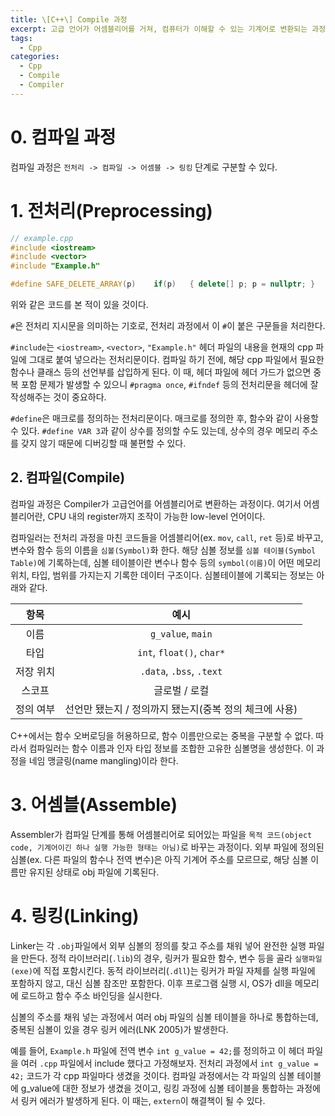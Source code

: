 ```yaml
---
title: \[C++\] Compile 과정
excerpt: 고급 언어가 어셈블리어를 거쳐, 컴퓨터가 이해할 수 있는 기계어로 변환되는 과정을 알아보자.
tags:
  - Cpp
categories:
  - Cpp
  - Compile
  - Compiler
---
```

# 0. 컴파일 과정
  
컴파일 과정은 `전처리 -> 컴파일 -> 어셈블 -> 링킹` 단계로 구분할 수 있다.
  
# 1. 전처리(Preprocessing)

```c++
// example.cpp
#include <iostream>
#include <vector>
#include "Example.h"

#define	SAFE_DELETE_ARRAY(p)	if(p)	{ delete[] p; p = nullptr; }
```

위와 같은 코드를 본 적이 있을 것이다.  
  
`#`은 전처리 지시문을 의미하는 기호로, 전처리 과정에서 이 `#`이 붙은 구문들을 처리한다.  
  
`#include`는 `<iostream>`, `<vector>`, `"Example.h"` 헤더 파일의 내용을 현재의 cpp 파일에 그대로 붙여 넣으라는 전처리문이다. 컴파일 하기 전에, 해당 cpp 파일에서 필요한 함수나 클래스 등의 선언부를 삽입하게 된다. 이 때, 헤더 파일에 헤더 가드가 없으면 중복 포함 문제가 발생할 수 있으니 `#pragma once`, `#ifndef` 등의 전처리문을 헤더에 잘 작성해주는 것이 중요하다.  
  
`#define`은 매크로를 정의하는 전처리문이다. 매크로를 정의한 후, 함수와 같이 사용할 수 있다. `#define VAR 3`과 같이 상수를 정의할 수도 있는데, 상수의 경우 메모리 주소를 갖지 않기 때문에 디버깅할 때 불편할 수 있다.  

## 2. 컴파일(Compile)
  
컴파일 과정은 Compiler가 고급언어를 어셈블리어로 변환하는 과정이다. 여기서 어셈블리어란, CPU 내의 register까지 조작이 가능한 low-level 언어이다.  
  
컴파일러는 전처리 과정을 마친 코드들을 어셈블리어(ex. `mov`, `call`, `ret` 등)로 바꾸고, 변수와 함수 등의 이름을 `심볼(Symbol)`화 한다. 해당 심볼 정보를 `심볼 테이블(Symbol Table)`에 기록하는데, 심볼 테이블이란 변수나 함수 등의 `symbol(이름)`이 어떤 메모리 위치, 타입, 범위를 가지는지 기록한 데이터 구조이다. 심볼테이블에 기록되는 정보는 아래와 같다.  
  
|  항목   |                예시                |
| :---: | :------------------------------: |
|  이름   |        `g_value`, `main`         |
|  타입   |    `int`, `float()`, `char*`     |
| 저장 위치 |     `.data`, `.bss`, `.text`     |
|  스코프  |             글로벌 / 로컬             |
| 정의 여부 | 선언만 됐는지 / 정의까지 됐는지(중복 정의 체크에 사용) |
  
C++에서는 함수 오버로딩을 허용하므로, 함수 이름만으로는 중복을 구분할 수 없다. 따라서 컴파일러는 함수 이름과 인자 타입 정보를 조합한 고유한 심볼명을 생성한다. 이 과정을 네임 맹글링(name mangling)이라 한다.
  

# 3. 어셈블(Assemble)

Assembler가 컴파일 단계를 통해 어셈블리어로 되어있는 파일을 `목적 코드(object code, 기계어이긴 하나 실행 가능한 형태는 아님)`로 바꾸는 과정이다. 외부 파일에 정의된 심볼(ex. 다른 파일의 함수나 전역 변수)은 아직 기계어 주소를 모르므로, 해당 심볼 이름만 유지된 상태로 obj 파일에 기록된다.
  
# 4. 링킹(Linking)

Linker는 각 `.obj`파일에서 외부 심볼의 정의를 찾고 주소를 채워 넣어 완전한 실행 파일을 만든다. 정적 라이브러리(`.lib`)의 경우, 링커가 필요한 함수, 변수 등을 골라 `실행파일(exe)`에 직접 포함시킨다. 동적 라이브러리(`.dll`)는 링커가 파일 자체를 실행 파일에 포함하지 않고, 대신 심볼 참조만 포함한다. 이후 프로그램 실행 시, OS가 dll을 메모리에 로드하고 함수 주소 바인딩을 실시한다.  
  
심볼의 주소를 채워 넣는 과정에서 여러 obj 파일의 심볼 테이블을 하나로 통합하는데, 중복된 심볼이 있을 경우 링커 에러(LNK 2005)가 발생한다.  
  
예를 들어, `Example.h` 파일에 전역 변수 `int g_value = 42;`를 정의하고 이 헤더 파일을 여러 `.cpp` 파일에서 include 했다고 가정해보자. 전처리 과정에서 `int g_value = 42;` 코드가 각 cpp 파일마다 생겼을 것이다. 컴파일 과정에서는 각 파일의 심볼 테이블에 g_value에 대한 정보가 생겼을 것이고, 링킹 과정에 심볼 테이블을 통합하는 과정에서 링커 에러가 발생하게 된다. 이 때는, `extern`이 해결책이 될 수 있다.